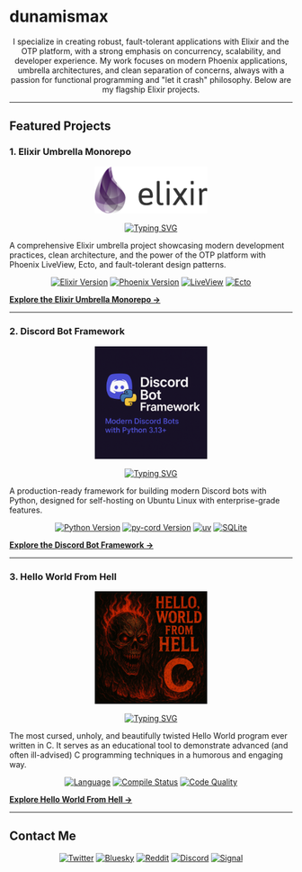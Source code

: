 # dunamismax

<div align="center">

I specialize in creating robust, fault-tolerant applications with Elixir and the OTP platform, with a strong emphasis on concurrency, scalability, and developer experience. My work focuses on modern Phoenix applications, umbrella architectures, and clean separation of concerns, always with a passion for functional programming and "let it crash" philosophy. Below are my flagship Elixir projects.

</div>

---

## Featured Projects

### 1. Elixir Umbrella Monorepo

<p align="center">
  <img src="https://github.com/elixir-lang/elixir-lang.github.com/raw/main/images/logo/logo.png" alt="Elixir Umbrella Logo" width="200" />
</p>

<p align="center">
  <a href="https://github.com/dunamismax/elixir">
    <img src="https://readme-typing-svg.demolab.com/?font=Inter&weight=600&size=28&pause=1000&color=663399&center=true&vCenter=true&width=1200&height=90&lines=Modern+Elixir+Umbrella+Architecture+with+Phoenix;Phoenix+LiveView+1.1.2+%2B+Ecto+3.13.2+SQLite;Interactive+Text+Adventure+Game+with+OTP;CLI+File+Processing+Tool+with+Shared+Logic;Clean+Separation+of+Concerns+%26+Domain+Logic;Comprehensive+CI%2FCD+with+GitHub+Actions;Code+Quality+with+Credo%2C+Dialyzer%2C+Sobelow;Fault-Tolerant+GenServer+%26+Supervision+Trees;Real-Time+Web+with+LiveView+Components;Production-Ready+Mix+Tasks+%26+Development+Setup;Open+Source+Apache+2.0+Licensed+Framework" alt="Typing SVG" />
  </a>
</p>

A comprehensive Elixir umbrella project showcasing modern development practices, clean architecture, and the power of the OTP platform with Phoenix LiveView, Ecto, and fault-tolerant design patterns.

<p align="center">
  <a href="https://elixir-lang.org/"><img src="https://img.shields.io/badge/Elixir-1.18.4+-663399.svg?logo=elixir&logoColor=white&style=for-the-badge" alt="Elixir Version"></a>
  <a href="https://phoenixframework.org/"><img src="https://img.shields.io/badge/Phoenix-1.7.21+-663399.svg?logo=phoenix-framework&logoColor=white&style=for-the-badge" alt="Phoenix Version"></a>
  <a href="https://hexdocs.pm/phoenix_live_view/"><img src="https://img.shields.io/badge/LiveView-1.1.2+-663399.svg?style=for-the-badge&logoColor=white" alt="LiveView"></a>
  <a href="https://hexdocs.pm/ecto/"><img src="https://img.shields.io/badge/Ecto-3.13.2+-663399.svg?style=for-the-badge&logoColor=white" alt="Ecto"></a>
</p>

[**Explore the Elixir Umbrella Monorepo →**](https://github.com/dunamismax/elixir)

---

### 2. Discord Bot Framework

<p align="center">
  <img src="https://github.com/dunamismax/images/blob/main/discord-bot-framework/discord-bot-framework.png" alt="Discord Bot Framework Logo" width="200" />
</p>

<p align="center">
  <a href="https://github.com/dunamismax/discord-bot-framework">
    <img src="https://readme-typing-svg.demolab.com/?font=Inter&weight=600&size=28&pause=1000&color=5865F2&center=true&vCenter=true&width=1200&height=90&lines=Modern+Discord+Bots+with+Python+3.13%2B;Self-Hosted+on+Ubuntu+%2B+WSL+Support;High-Performance+py-cord+%2B+SQLite+Database;Unhinged+Clippy+Bot+with+Chaotic+Responses;Music+Bot+with+YouTube+%26+Playlist+Support;Advanced+Error+Handling+%26+Logging;Caddy+Reverse+Proxy+Integration;Database+Persistence+%26+Command+Analytics;Slash+Commands+%26+Modern+Discord+Features;Complete+Help+System+%26+User+Experience;Lightning+Fast+uv+Package+Management;Open+Source+MIT+Licensed+Framework" alt="Typing SVG" />
  </a>
</p>

A production-ready framework for building modern Discord bots with Python, designed for self-hosting on Ubuntu Linux with enterprise-grade features.

<p align="center">
  <a href="https://python.org/"><img src="https://img.shields.io/badge/Python-3.13+-5865F2.svg?logo=python&logoColor=white&style=for-the-badge" alt="Python Version"></a>
  <a href="https://docs.pycord.dev/"><img src="https://img.shields.io/badge/py--cord-2.6.1+-5865F2.svg?logo=discord&logoColor=white&style=for-the-badge" alt="py-cord Version"></a>
  <a href="https://docs.astral.sh/uv/"><img src="https://img.shields.io/badge/uv-Package_Manager-5865F2.svg?style=for-the-badge&logoColor=white" alt="uv"></a>
  <a href="https://sqlite.org/"><img src="https://img.shields.io/badge/SQLite-3.x-5865F2.svg?logo=sqlite&logoColor=white&style=for-the-badge" alt="SQLite"></a>
</p>

[**Explore the Discord Bot Framework →**](https://github.com/dunamismax/discord-bot-framework)

---

### 3. Hello World From Hell

<p align="center">
  <img src="https://github.com/dunamismax/images/blob/main/c/hello-world-from-hell.png" alt="Hello World From Hell Logo" width="200" />
</p>

<p align="center">
  <a href="https://github.com/dunamismax/hello-world-from-hell">
    <img src="https://readme-typing-svg.demolab.com/?font=Inter&weight=600&size=28&pause=1000&color=FF0000&center=true&vCenter=true&width=1200&height=90&lines=The+most+cursed+Hello+World+in+C;Trigraphs%2C+Macros%2C+and+Demonic+Invocations;11+Circles+of+Hell+for+Terminal+Torture;Advanced+C%2C+SIMD%2C+and+Parallel+Dimensions;A+Beautifully+Twisted+Educational+Tool" alt="Typing SVG" />
  </a>
</p>

The most cursed, unholy, and beautifully twisted Hello World program ever written in C. It serves as an educational tool to demonstrate advanced (and often ill-advised) C programming techniques in a humorous and engaging way.

<p align="center">
  <a href="#"><img src="https://img.shields.io/badge/Language-C17-red.svg?style=for-the-badge&logo=c&logoColor=white" alt="Language"></a>
  <a href="#"><img src="https://img.shields.io/badge/Compile-Cursed-red.svg?style=for-the-badge&logoColor=white" alt="Compile Status"></a>
  <a href="#"><img src="https://img.shields.io/badge/Quality-Eldritch_Horror-black.svg?style=for-the-badge&logoColor=white" alt="Code Quality"></a>
</p>

[**Explore Hello World From Hell →**](https://github.com/dunamismax/hello-world-from-hell)

---

## Contact Me

<p align="center">
  <a href="https://twitter.com/dunamismax" target="_blank"><img src="https://img.shields.io/badge/Twitter-5865F2.svg?&style=for-the-badge&logo=twitter&logoColor=white" alt="Twitter"></a>
  <a href="https://bsky.app/profile/dunamismax.bsky.social" target="_blank"><img src="https://img.shields.io/badge/Bluesky-5865F2?style=for-the-badge&logo=bluesky&logoColor=white" alt="Bluesky"></a>
  <a href="https://reddit.com/user/dunamismax" target="_blank"><img src="https://img.shields.io/badge/Reddit-5865F2.svg?&style=for-the-badge&logo=reddit&logoColor=white" alt="Reddit"></a>
  <a href="https://discord.com/users/dunamismax" target="_blank"><img src="https://img.shields.io/badge/Discord-5865F2.svg?style=for-the-badge&logo=discord&logoColor=white" alt="Discord"></a>
  <a href="https://signal.me/#p/+dunamismax.66" target="_blank"><img src="https://img.shields.io/badge/Signal-5865F2.svg?style=for-the-badge&logo=signal&logoColor=white" alt="Signal"></a>
</p>
